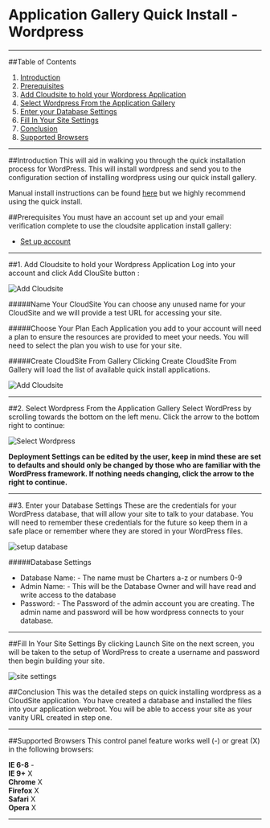 Application Gallery Quick Install - Wordpress
=================
***

##Table of Contents
1. [Introduction](#user-content-introduction)
2. [Prerequisites](#user-content-prerequisites)
3. [Add Cloudsite to hold your Wordpress Application](#user-content-1-Add-Cloudsite-to-hold-your-Wordpress-Application)
4. [Select Wordpress From the Application Gallery](#user-content-2-Select-Wordpress-From-the-Application-Gallery)
5. [Enter your Database Settings](#user-content-3-Enter-your-Database-Settings)
6. [Fill In Your Site Settings](#user-content-Fill-In-Your-Site-Settings)
7. [Conclusion](#user-content-conclusion)
8. [Supported Browsers](#user-content-supported-browsers)

***

##Introduction
This will aid in walking you through the quick installation process for WordPress. This will install wordpress and send you to the configuration section of installing wordpress using our quick install gallery.

Manual install instructions can be found [here](http://documentlink.com) but we highly recommend using the quick install.

##Prerequisites
You must have an account set up and your email verification complete to use the cloudsite application install gallery:
 
* [Set up account](http://my.gearhost.com/login.aspx)

***
##1. Add Cloudsite to hold your Wordpress Application
Log into your account and click Add ClouSite button :
 
![Add Cloudsite](https://www.evernote.com/shard/s77/sh/1167fe54-3f47-40b7-b2e2-26bdd873d63f/361521e15ae997aa329f521cd5dae799/res/88c1d0fa-92d1-437b-8ffb-dc0a5a76af2b/)
 
#####Name Your CloudSite
You can choose any unused name for your CloudSite and we will provide a test URL for accessing your site.

#####Choose Your Plan
Each Application you add to your account will need a plan to ensure the resources are provided to meet your needs.  You will need to select the plan you wish to use for your site.

#####Create CloudSite From Gallery
Clicking Create CloudSite From Gallery will load the list of available quick install applications.

![Add Cloudsite](https://www.evernote.com/shard/s77/sh/cf26c89b-72ba-4b2e-aa4e-549338f9840b/a06168d10a3d89f679984e89fc4583cd/res/f9af27b7-c024-4ae0-9f41-71cf8aa806e2/skitch.png?resizeSmall&width=832)
 
***

##2. Select Wordpress From the Application Gallery
Select WordPress by scrolling towards the bottom on the left menu. Click the arrow to the bottom right to continue:
 
![Select Wordpress](https://www.evernote.com/shard/s77/sh/5b64e3b4-b483-4cd9-961c-314c982e6ab5/1864f8b2dda1ceb9bee76e740274acdb/res/9f43cee1-a66f-4bf1-901c-2d03c55118c3/skitch.png?resizeSmall&width=832)

**Deployment Settings can be edited by the user, keep in mind these are set to defaults and should only be changed by those who are familiar with the WordPress framework. If nothing needs changing, click the arrow to the right to continue.**

***

##3. Enter your Database Settings
These are the credentials for your WordPress database, that will allow your site to talk to your database. You will need to remember these credentials for the future so keep them in a safe place or remember where they are stored in your WordPress files.

![setup database](https://www.evernote.com/shard/s77/sh/d49e22ce-bf99-4aa6-9d61-ca2aadb370c2/e7cbe65dbd92b1bb11ea8f3f1bf0ecec/res/c8c438cb-5e79-43c6-b06e-b4e7c42a8f66/skitch.png?resizeSmall&width=832)

#####Database Settings
* Database Name: - The name must be Charters a-z or numbers 0-9
* Admin Name: - This will be the Database Owner and will have read and write access to the database
* Password: - The Password of the admin account you are creating.  The admin name and password will be how wordpress connects to your database.
 
***
##Fill In Your Site Settings
By clicking Launch Site on the next screen, you will be taken to the setup of WordPress to create a username and password then begin building your site.

![site settings](https://www.evernote.com/shard/s77/sh/966e3182-31b5-4402-86d2-3998f2efb3a2/e6db566252b2ab0bd57134253902c94a/res/8c3607fd-5342-45c9-826d-1f0c7a70ac87/skitch.png?resizeSmall&width=832)

##Conclusion
This was the detailed steps on quick installing wordpress as a CloudSite application.  You have created a database and installed the files into your application webroot.  You will be able to access your site as your vanity URL created in step one.

***
##Supported Browsers 
This control panel feature works well (-) or great (X) in the following browsers:
 
**IE 6-8** -  
**IE 9+** X  
**Chrome** X  
**Firefox** X  
**Safari** X  
**Opera** X
***

